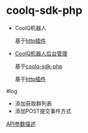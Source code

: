# coolq-sdk-php

- CoolQ机器人 

    基于[http插件](https://richardchien.github.io/coolq-http-api/#/)
 
 
- [CoolQ机器人后台管理](https://github.com/slight-sky/CoolQ/tree/CoolQ) 

    基于[coolq-sdk-php](https://github.com/slight-sky/coolq-sdk-php) 
    
    基于[http插件](https://richardchien.github.io/coolq-http-api/#/)


#log

- 添加获取群列表
- 添加POST提交事件方式

[API参数描述](https://richardchien.github.io/coolq-http-api/#/API)

